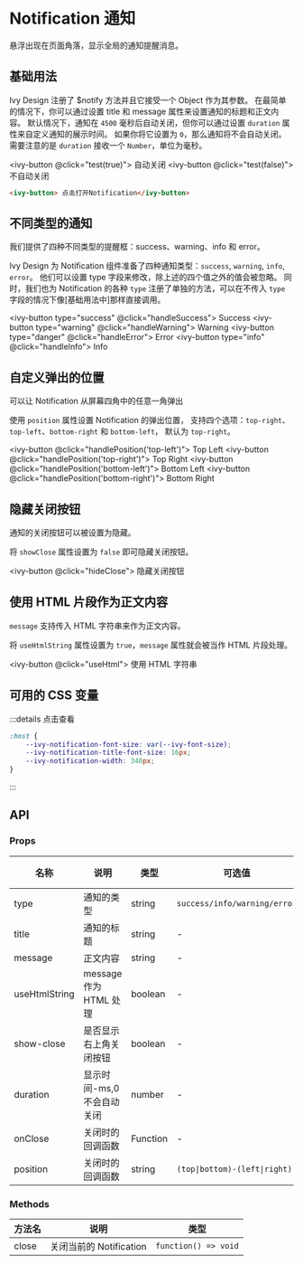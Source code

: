 # Notification 通知

悬浮出现在页面角落，显示全局的通知提醒消息。

## 基础用法

Ivy Design 注册了 $notify 方法并且它接受一个 Object 作为其参数。 在最简单的情况下，你可以通过设置 title 和 message 属性来设置通知的标题和正文内容。
默认情况下，通知在 `4500` 毫秒后自动关闭，但你可以通过设置 `duration` 属性来自定义通知的展示时间。
如果你将它设置为 `0`，那么通知将不会自动关闭。 需要注意的是 `duration` 接收一个 `Number`，单位为毫秒。

<ivy-button @click="test(true)"> 自动关闭 </ivy-button>
<ivy-button @click="test(false)"> 不自动关闭 </ivy-button>

```html
<ivy-button> 点击打开Notification</ivy-button>
```

## 不同类型的通知

我们提供了四种不同类型的提醒框：success、warning、info 和 error。

Ivy Design 为 Notification 组件准备了四种通知类型：`success`, `warning`, `info`, `error`。
他们可以设置 type 字段来修改，除上述的四个值之外的值会被忽略。
同时，我们也为 Notification 的各种 `type` 注册了单独的方法，可以在不传入 `type` 字段的情况下像[基础用法中]那样直接调用。

<ivy-button type="success" @click="handleSuccess"> Success </ivy-button>
<ivy-button type="warning" @click="handleWarning"> Warning </ivy-button>
<ivy-button type="danger" @click="handleError"> Error </ivy-button>
<ivy-button type="info" @click="handleInfo"> Info </ivy-button>

## 自定义弹出的位置

可以让 Notification 从屏幕四角中的任意一角弹出

使用 `position` 属性设置 Notification 的弹出位置，
支持四个选项：`top-right`、`top-left`、`bottom-right` 和 `bottom-left`， 默认为 `top-right`。

<ivy-button @click="handlePosition('top-left')"> Top Left </ivy-button>
<ivy-button @click="handlePosition('top-right')"> Top Right </ivy-button>
<ivy-button @click="handlePosition('bottom-left')"> Bottom Left </ivy-button>
<ivy-button @click="handlePosition('bottom-right')"> Bottom Right </ivy-button>

## 隐藏关闭按钮

通知的关闭按钮可以被设置为隐藏。

将 `showClose` 属性设置为 `false` 即可隐藏关闭按钮。

<ivy-button @click="hideClose"> 隐藏关闭按钮 </ivy-button>

## 使用 HTML 片段作为正文内容

`message` 支持传入 HTML 字符串来作为正文内容。

将 `useHtmlString` 属性设置为 `true`，`message` 属性就会被当作 HTML 片段处理。

<ivy-button @click="useHtml"> 使用 HTML 字符串 </ivy-button>

## 可用的 CSS 变量

:::details 点击查看

```css
:host {
    --ivy-notification-font-size: var(--ivy-font-size);
    --ivy-notification-title-font-size: 16px;
    --ivy-notification-width: 340px;
}
```

:::

## API

### Props

| 名称          | 说明                       | 类型     | 可选值                        | 默认值    |
| ------------- | -------------------------- | -------- | ----------------------------- | --------- |
| type          | 通知的类型                 | string   | `success/info/warning/error`  | -         |
| title         | 通知的标题                 | string   | -                             | '通知'    |
| message       | 正文内容                   | string   | -                             | -         |
| useHtmlString | message 作为 HTML 处理     | boolean  | -                             | false     |
| show-close    | 是否显示右上角关闭按钮     | boolean  | -                             | true      |
| duration      | 显示时间-ms,0 不会自动关闭 | number   | -                             | 4500      |
| onClose       | 关闭时的回调函数           | Function | -                             | -         |
| position      | 关闭时的回调函数           | string   | `(top\|bottom)-(left\|right)` | top-right |

### Methods

| 方法名 | 说明                    | 类型                 |
| ------ | ----------------------- | -------------------- |
| close  | 关闭当前的 Notification | `function() => void` |

<script setup>
import { $notify } from '@ivy-design/ce';

const test = (autoClose) => {
    $notify({
        duration: autoClose ? 4500 : 0,
        title: "通知",
        message: "这是通知的内容部分"
    })
}
const handleSuccess = () => {
    $notify.success({
        title: "通知",
        message: "这是通知的内容部分"
    })
}

const handleWarning = () => {
    $notify.warning({
        title: "通知",
        message: "这是通知的内容部分"
    })
}

const handleError = () => {
    $notify.error({
        title: "通知",
        message: "这是通知的内容部分"
    })
}

const handleInfo = () => {
    $notify.info({
        title: "通知",
        message: "这是通知的内容部分"
    })
}
const handlePosition = (val) => {
    $notify({
        position: val || 'top-right',
        title: "通知",
        message: "这是通知的内容部分"
    })
}

const hideClose = () => {
    $notify({
        showClose: false,
        title: "通知",
        message: "这是通知的内容部分"
    })
}

const useHtml = () => {
    $notify({
        showClose: false,
        title: "通知",
        useHtmlString: true,
        message: `<p>我是使用<b style="color: red;margin: 0 8px"><i>html</i></b>字符串来作为正文内容</p>`
    })
}
</script>
